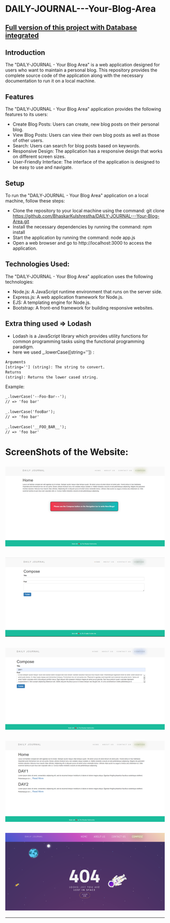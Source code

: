 # DAILY-JOURNAL---Your-Blog-Area

## [Full version of this project with Database integrated](https://github.com/BhaskarKulshrestha/Daily-Journal---The-Blog-Website-Full-Version-)

## Introduction
The "DAILY-JOURNAL - Your Blog Area" is a web application designed for users who want to maintain a personal blog. This repository provides the complete source code of the application along with the necessary documentation to run it on a local machine.

## Features
The "DAILY-JOURNAL - Your Blog Area" application provides the following features to its users:
- Create Blog Posts: Users can create, new blog posts on their personal blog.
- View Blog Posts: Users can view their own blog posts as well as those of other users.
- Search: Users can search for blog posts based on keywords.
- Responsive Design: The application has a responsive design that works on different screen sizes.
- User-Friendly Interface: The interface of the application is designed to be easy to use and navigate.

## Setup
To run the "DAILY-JOURNAL - Your Blog Area" application on a local machine, follow these steps:
- Clone the repository to your local machine using the command: git clone https://github.com/BhaskarKulshrestha/DAILY-JOURNAL---Your-Blog-Area.git
- Install the necessary dependencies by running the command: npm install
- Start the application by running the command: node app.js
- Open a web browser and go to http://localhost:3000 to access the application.

## Technologies Used:
The "DAILY-JOURNAL - Your Blog Area" application uses the following technologies:
- Node.js: A JavaScript runtime environment that runs on the server side.
- Express.js: A web application framework for Node.js.
- EJS: A templating engine for Node.js.
- Bootstrap: A front-end framework for building responsive websites.

## Extra thing used => Lodash
- Lodash is a JavaScript library which provides utility functions for common programming tasks using the functional programming paradigm.
- here we used _.lowerCase([string='']) :
```
Arguments
[string=''] (string): The string to convert.
Returns
(string): Returns the lower cased string.
```
Example:
```
_.lowerCase('--Foo-Bar--');
// => 'foo bar'
 
_.lowerCase('fooBar');
// => 'foo bar'
 
_.lowerCase('__FOO_BAR__');
// => 'foo bar'
```

# ScreenShots of the Website:

![](https://github.com/BhaskarKulshrestha/DAILY-JOURNAL---Your-Blog-Area/blob/main/IMAGES/Screenshot%202023-04-18%20220956.png)
------------------------------------------------------------------------------------------------------------------------------
![](https://github.com/BhaskarKulshrestha/DAILY-JOURNAL---Your-Blog-Area/blob/main/IMAGES/Screenshot%202023-04-18%20221052.png)
------------------------------------------------------------------------------------------------------------------------------
![](https://github.com/BhaskarKulshrestha/DAILY-JOURNAL---Your-Blog-Area/blob/main/IMAGES/Screenshot%202023-04-18%20221209.png)
------------------------------------------------------------------------------------------------------------------------------
![](https://github.com/BhaskarKulshrestha/DAILY-JOURNAL---Your-Blog-Area/blob/main/IMAGES/Screenshot%202023-04-18%20221240.png)
------------------------------------------------------------------------------------------------------------------------------
![](https://github.com/BhaskarKulshrestha/DAILY-JOURNAL---Your-Blog-Area/blob/main/IMAGES/Screenshot%202023-04-18%20221332.png)
------------------------------------------------------------------------------------------------------------------------------
------------------------------------------------------------------------------------------------------------------------------
